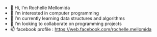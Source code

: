 - 👋 Hi, I’m Rochelle Mellomida
- 👀 I’m interested in computer programming
- 🌱 I’m currently learning data structures and algorithms
- 💞️ I’m looking to collaborate on programming projects
- 📫 facebook profile : https://web.facebook.com/rochelle.mellomida

<!---
Rochelle-code/Rochelle-code is a ✨ special ✨ repository because its `README.md` (this file) appears on your GitHub profile.
You can click the Preview link to take a look at your changes.
--->
